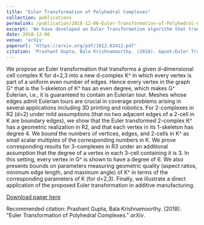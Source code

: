 ```yaml
---
title: "Euler Transformation of Polyhedral Complexes"
collection: publications
permalink: /publication/2018-12-06-Euler-Transformation-of-Polyhedral-Complexes
excerpt: 'We have developed an Euler Transformation algorithm that transforms an arbitrary planar graph G(i.e in R^2) to a planar graph G'=(V', E') where every vertex in V' has even degree. We have shown that this transformation preserve geometry and topology of the domain. Further, we also proved that mesh quality of G' is at most a constant factor off from the quality of G. As an immediate next step, we will extend the Euler transformation algorithm to arbitrary graph in R^3.'
date: 2018-12-06
venue: 'arXiv'
paperurl: 'https://arxiv.org/pdf/1812.02412.pdf'
citation: 'Prashant Gupta, Bala Krishnamoorthy. (2018). &quot;Euler Transformation of Polyhedral Complexes.&quot; <i>arXiv</i>.'
---
```

We propose an Euler transformation that transforms a given d-dimensional cell complex K for d=2,3 into a new d-complex K^ in which every vertex is part of a uniform even number of edges. Hence every vertex in the graph G^ that is the 1-skeleton of K^ has an even degree, which makes G^ Eulerian, i.e., it is guaranteed to contain an Eulerian tour. Meshes whose edges admit Eulerian tours are crucial in coverage problems arising in several applications including 3D printing and robotics. 
For 2-complexes in R2 (d=2) under mild assumptions (that no two adjacent edges of a 2-cell in K are boundary edges), we show that the Euler transformed 2-complex K^ has a geometric realization in R2, and that each vertex in its 1-skeleton has degree 4. We bound the numbers of vertices, edges, and 2-cells in K^ as small scalar multiples of the corresponding numbers in K. We prove corresponding results for 3-complexes in R3 under an additional assumption that the degree of a vertex in each 3-cell containing it is 3. In this setting, every vertex in G^ is shown to have a degree of 6. 
We also presents bounds on parameters measuring geometric quality (aspect ratios, minimum edge length, and maximum angle) of K^ in terms of the corresponding parameters of K (for d=2,3). Finally, we illustrate a direct application of the proposed Euler transformation in additive manufacturing.

[Download paper here](https://arxiv.org/pdf/1812.02412.pdf)

Recommended citation: Prashant Gupta, Bala Krishnamoorthy. (2018). "Euler Transformation of Polyhedral Complexes." <i>arXiv</i>.